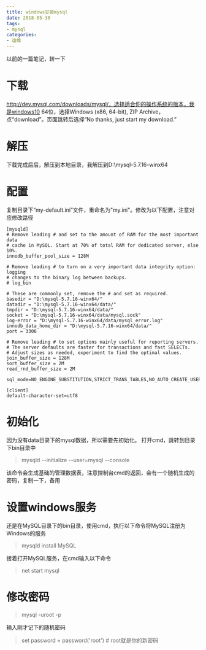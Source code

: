 ```yaml
---
title: windows安装mysql
date: 2018-05-30
tags:
- mysql
categories:
- 运维
---
```

以前的一篇笔记，转一下
<!--more-->

# 下载
http://dev.mysql.com/downloads/mysql/，选择适合你的操作系统的版本，我是windows10 64位，选择Windows (x86, 64-bit), ZIP Archive，点“download”。页面跳转后选择“No thanks, just start my download.”
# 解压
下载完成后后，解压到本地目录，我解压到D:\mysql-5.7.16-winx64
# 配置
复制目录下“my-default.ini”文件，重命名为"my.ini"。修改为以下配置，注意对应修改路径
```
[mysqld]
# Remove leading # and set to the amount of RAM for the most important data
# cache in MySQL. Start at 70% of total RAM for dedicated server, else 10%.
innodb_buffer_pool_size = 128M

# Remove leading # to turn on a very important data integrity option: logging
# changes to the binary log between backups.
# log_bin

# These are commonly set, remove the # and set as required.
basedir = "D:\mysql-5.7.16-winx64/"
datadir = "D:\mysql-5.7.16-winx64/data/"
tmpdir = "D:\mysql-5.7.16-winx64/data/"
socket = "D:\mysql-5.7.16-winx64/data/mysql.sock"
log-error = "D:\mysql-5.7.16-winx64/data/mysql_error.log"
innodb_data_home_dir = "D:\mysql-5.7.16-winx64/data/"
port = 3306

# Remove leading # to set options mainly useful for reporting servers.
# The server defaults are faster for transactions and fast SELECTs.
# Adjust sizes as needed, experiment to find the optimal values.
join_buffer_size = 128M
sort_buffer_size = 2M
read_rnd_buffer_size = 2M 

sql_mode=NO_ENGINE_SUBSTITUTION,STRICT_TRANS_TABLES,NO_AUTO_CREATE_USER
    
[client]
default-character-set=utf8

```
# 初始化
因为没有data目录下的mysql数据，所以需要先初始化。
打开cmd，跳转到目录下bin目录中
>mysqld --initialize --user=mysql --console

该命令会生成基础的管理数据表，注意控制台cmd的返回，会有一个随机生成的密码，复制一下，备用
# 设置windows服务
还是在MySQL目录下的bin目录，使用cmd，执行以下命令将MySQL注册为Windows的服务
>mysqld install MySQL

接着打开MySQL服务，在cmd输入以下命令
>net start mysql

# 修改密码 
 >mysql -uroot -p

 输入刚才记下的随机密码
>set password = password('root')  # root就是你的新密码

